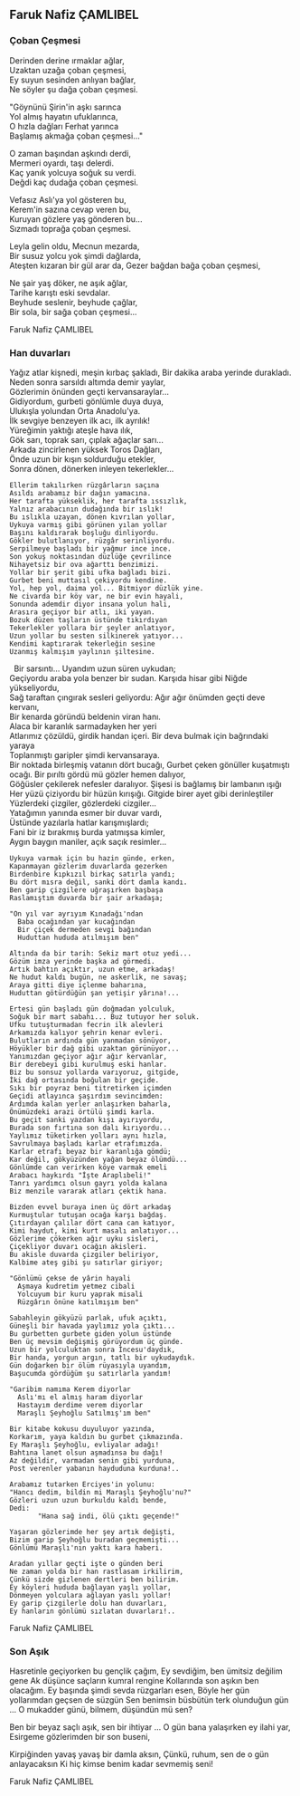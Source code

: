 ## Faruk Nafiz ÇAMLIBEL

### Çoban Çeşmesi

Derinden derine ırmaklar ağlar,    
Uzaktan uzağa çoban çeşmesi,    
Ey suyun sesinden anlıyan bağlar,    
Ne söyler şu dağa çoban çeşmesi.    
        
"Göynünü Şirin'in aşkı sarınca    
Yol almış hayatın ufuklarınca,    
O hızla dağları Ferhat yarınca    
Başlamış akmağa çoban çeşmesi..."    
        
O zaman başından aşkındı derdi,    
Mermeri oyardı, taşı delerdi.    
Kaç yanık yolcuya soğuk su verdi.    
Değdi kaç dudağa çoban çeşmesi.    
        
Vefasız Aslı'ya yol gösteren bu,    
Kerem'in sazına cevap veren bu,    
Kuruyan gözlere yaş gönderen bu...    
Sızmadı toprağa çoban çeşmesi.    
        
Leyla gelin oldu, Mecnun mezarda,    
Bir susuz yolcu yok şimdi dağlarda,        
Ateşten kızaran bir gül arar da,
Gezer bağdan bağa çoban çeşmesi,    
        
Ne şair yaş döker, ne aşık ağlar,    
Tarihe karıştı eski sevdalar.    
Beyhude seslenir, beyhude çağlar,    
Bir sola, bir sağa çoban çeşmesi...

Faruk Nafiz ÇAMLIBEL

### Han duvarları

Yağız atlar kişnedi, meşin kırbaç şakladı,
    Bir dakika araba yerinde durakladı.
    Neden sonra sarsıldı altımda demir yaylar,     
    Gözlerimin önünden geçti kervansaraylar...     
    Gidiyordum, gurbeti gönlümle duya duya,     
    Ulukışla yolundan Orta Anadolu'ya.     
    İlk sevgiye benzeyen ilk acı, ilk ayrılık!     
    Yüreğimin yaktığı ateşle hava ılık,     
    Gök sarı, toprak sarı, çıplak ağaçlar sarı...     
    Arkada zincirlenen yüksek Toros Dağları,     
    Önde uzun bir kışın soldurduğu etekler,     
    Sonra dönen, dönerken inleyen tekerlekler...     

    Ellerim takılırken rüzgârların saçına
    Asıldı arabamız bir dağın yamacına.     
    Her tarafta yükseklik, her tarafta ıssızlık,     
    Yalnız arabacının dudağında bir ıslık!
    Bu ıslıkla uzayan, dönen kıvrılan yollar,
    Uykuya varmış gibi görünen yılan yollar
    Başını kaldırarak boşluğu dinliyordu.     
    Gökler bulutlanıyor, rüzgâr serinliyordu.     
    Serpilmeye başladı bir yağmur ince ince.
    Son yokuş noktasından düzlüğe çevrilince     
    Nihayetsiz bir ova ağarttı benzimizi.
    Yollar bir şerit gibi ufka bağladı bizi.     
    Gurbet beni muttasıl çekiyordu kendine.
    Yol, hep yol, daima yol... Bitmiyor düzlük yine.     
    Ne civarda bir köy var, ne bir evin hayali,     
    Sonunda ademdir diyor insana yolun hali,     
    Arasıra geçiyor bir atlı, iki yayan.
    Bozuk düzen taşların üstünde tıkırdıyan     
    Tekerlekler yollara bir şeyler anlatıyor,     
    Uzun yollar bu sesten silkinerek yatıyor...     
    Kendimi kaptırarak tekerleğin sesine     
    Uzanmış kalmışım yaylının şiltesine.
 
    Bir sarsıntı... Uyandım uzun süren uykudan;     
    Geçiyordu araba yola benzer bir sudan.
    Karşıda hisar gibi Niğde yükseliyordu,     
    Sağ taraftan çıngırak sesleri geliyordu:
    Ağır ağır önümden geçti deve kervanı,     
    Bir kenarda göründü beldenin viran hanı.     
    Alaca bir karanlık sarmadayken her yeri     
    Atlarımız çözüldü, girdik handan içeri.
    Bir deva bulmak için bağrındaki yaraya     
    Toplanmıştı garipler şimdi kervansaraya.     
    Bir noktada birleşmiş vatanın dört bucağı,
    Gurbet çeken gönüller kuşatmıştı ocağı.
    Bir pırıltı gördü mü gözler hemen dalıyor,     
    Göğüsler çekilerek nefesler daralıyor.
    Şişesi is bağlamış bir lambanın ışığı     
    Her yüzü çiziyordu bir hüzün kırışığı.
    Gitgide birer ayet gibi derinleştiler     
    Yüzlerdeki çizgiler, gözlerdeki cizgiler...     
    Yatağımın yanında esmer bir duvar vardı,     
    Üstünde yazılarla hatlar karışmışlardı;     
    Fani bir iz bırakmış burda yatmışsa kimler,     
    Aygın baygın maniler, açık saçık resimler...     

    Uykuya varmak için bu hazin günde, erken,     
    Kapanmayan gözlerim duvarlarda gezerken     
    Birdenbire kıpkızıl birkaç satırla yandı;     
    Bu dört mısra değil, sanki dört damla kandı.
    Ben garip çizgilere uğraşırken başbaşa     
    Raslamıştım duvarda bir şair arkadaşa;     

    "On yıl var ayrıyım Kınadağı'ndan     
      Baba ocağından yar kucağından     
      Bir çiçek dermeden sevgi bağından     
      Huduttan hududa atılmışım ben"     

    Altında da bir tarih: Sekiz mart otuz yedi...
    Gözüm imza yerinde başka ad görmedi.     
    Artık bahtın açıktır, uzun etme, arkadaş!
    Ne hudut kaldı bugün, ne askerlik, ne savaş;     
    Araya gitti diye içlenme baharına,     
    Huduttan götürdüğün şan yetişir yârına!...

    Ertesi gün başladı gün doğmadan yolculuk,
    Soğuk bir mart sabahı... Buz tutuyor her soluk.
    Ufku tutuşturmadan fecrin ilk alevleri     
    Arkamızda kalıyor şehrin kenar evleri.
    Bulutların ardında gün yanmadan sönüyor,     
    Höyükler bir dağ gibi uzaktan görünüyor...     
    Yanımızdan geçiyor ağır ağır kervanlar,     
    Bir derebeyi gibi kurulmuş eski hanlar.
    Biz bu sonsuz yollarda varıyoruz, gitgide,     
    İki dağ ortasında boğulan bir geçide.
    Sıkı bir poyraz beni titretirken içimden     
    Geçidi atlayınca şaşırdım sevincimden:
    Ardımda kalan yerler anlaşırken baharla,     
    Önümüzdeki arazi örtülü şimdi karla.
    Bu geçit sanki yazdan kışı ayırıyordu,
    Burada son fırtına son dalı kırıyordu...
    Yaylımız tüketirken yolları aynı hızla,
    Savrulmaya başladı karlar etrafımızda.
    Karlar etrafı beyaz bir karanlığa gömdü;     
    Kar değil, gökyüzünden yağan beyaz ölümdü...     
    Gönlümde can verirken köye varmak emeli     
    Arabacı haykırdı "İşte Araplıbeli!"     
    Tanrı yardımcı olsun gayrı yolda kalana     
    Biz menzile vararak atları çektik hana.     

    Bizden evvel buraya inen üç dört arkadaş     
    Kurmuştular tutuşan ocağa karşı bağdaş.
    Çıtırdayan çalılar dört cana can katıyor,
    Kimi haydut, kimi kurt masalı anlatıyor...
    Gözlerime çökerken ağır uyku sisleri,
    Çiçekliyor duvarı ocağın akisleri.
    Bu akisle duvarda çizgiler beliriyor,
    Kalbime ateş gibi şu satırlar giriyor;

    "Gönlümü çekse de yârin hayali     
      Aşmaya kudretim yetmez cibali     
      Yolcuyum bir kuru yaprak misali     
      Rüzgârın önüne katılmışım ben"     

    Sabahleyin gökyüzü parlak, ufuk açıktı,
    Güneşli bir havada yaylımız yola çıktı...
    Bu gurbetten gurbete giden yolun üstünde     
    Ben üç mevsim değişmiş görüyordum üç günde.
    Uzun bir yolculuktan sonra İncesu'daydık,
    Bir handa, yorgun argın, tatlı bir uykudaydık.
    Gün doğarken bir ölüm rüyasıyla uyandım,
    Başucumda gördüğüm şu satırlarla yandım!

    "Garibim namıma Kerem diyorlar     
      Aslı'mı el almış haram diyorlar     
      Hastayım derdime verem diyorlar     
      Maraşlı Şeyhoğlu Satılmış'ım ben"     

    Bir kitabe kokusu duyuluyor yazında,
    Korkarım, yaya kaldın bu gurbet çıkmazında.
    Ey Maraşlı Şeyhoğlu, evliyalar adağı!
    Bahtına lanet olsun aşmadınsa bu dağı!
    Az değildir, varmadan senin gibi yurduna,
    Post verenler yabanın hayduduna kurduna!..

    Arabamız tutarken Erciyes'in yolunu:
    "Hancı dedim, bildin mi Maraşlı Şeyhoğlu'nu?"
    Gözleri uzun uzun burkuldu kaldı bende,
    Dedi:     
           "Hana sağ indi, ölü çıktı geçende!"

    Yaşaran gözlerimde her şey artık değişti,
    Bizim garip Şeyhoğlu buradan geçmemişti...     
    Gönlümü Maraşlı'nın yaktı kara haberi.     

    Aradan yıllar geçti işte o günden beri     
    Ne zaman yolda bir han rastlasam irkilirim,     
    Çünkü sizde gizlenen dertleri ben bilirim.
    Ey köyleri hududa bağlayan yaşlı yollar,
    Dönmeyen yolculara ağlayan yaslı yollar!
    Ey garip çizgilerle dolu han duvarları,
    Ey hanların gönlümü sızlatan duvarları!..

Faruk Nafiz ÇAMLIBEL

### Son Aşık

Hasretinle geçiyorken bu gençlik çağım,
Ey sevdiğim, ben ümitsiz değilim gene
Ak düşünce saçların kumral rengine
Kollarında son aşıkın ben olacağım.
Ey başında şimdi sevda rüzgarları esen,
Böyle her gün yollarımdan geçsen de süzgün
Sen benimsin büsbütün terk olunduğun gün ...
O mukadder günü, bilmem, düşündün mü sen?

Ben bir beyaz saçlı aşık, sen bir ihtiyar ...
O gün bana yalaşırken ey ilahi yar,
Esirgeme gözlerimden bir son buseni,

Kirpiğinden yavaş yavaş bir damla aksın,
Çünkü, ruhum, sen de o gün anlayacaksın
Ki hiç kimse benim kadar sevmemiş seni!

Faruk Nafiz ÇAMLIBEL